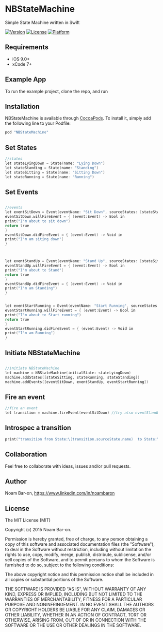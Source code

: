 # NBStateMachine
Simple State Machine written in Swift

[![Version](https://img.shields.io/cocoapods/v/NBStateMachine.svg?style=flat)](http://cocoapods.org/pods/NBStateMachine)
[![License](https://img.shields.io/cocoapods/l/NBStateMachine.svg?style=flat)](http://cocoapods.org/pods/NBStateMachine)
[![Platform](https://img.shields.io/cocoapods/p/NBStateMachine.svg?style=flat)](http://cocoapods.org/pods/NBStateMachine)


## Requirements

* iOS 9.0+
* xCode 7+

## Example App 

To run the example project, clone the repo, and run


## Installation

NBStateMachine is available through [CocoaPods](http://cocoapods.org). To install
it, simply add the following line to your Podfile:

```objective-c
pod "NBStateMachine"
```

## Set States


```objective-c
//states
let stateLyingDown = State(name: "Lying Down")
let stateStanding = State(name: "Standing")
let stateSitting = State(name: "Sitting Down")
let stateRunning = State(name: "Running")

```

## Set Events

```objective-c

//events
let eventSitDown = Event(eventName: "Sit Down", sourceStates: [stateStanding, stateLyingDown], destinationState: stateSitting)
eventSitDown.willFireEvent = { (event:Event) -> Bool in
print("I'm about to sit down")
return true
}
eventSitDown.didFireEvent = { (event:Event) -> Void in
print("I'm am siting down")
}



let eventStandUp = Event(eventName: "Stand Up", sourceStates: [stateSitting, stateRunning], destinationState: stateStanding)
eventStandUp.willFireEvent = { (event:Event) -> Bool in
print("I'm about to Stand")
return true
}
eventStandUp.didFireEvent = { (event:Event) -> Void in
print("I'm am Standing")
}


let eventStartRunning = Event(eventName: "Start Running", sourceStates: [stateStanding, stateRunning], destinationState: stateRunning)
eventStartRunning.willFireEvent = { (event:Event) -> Bool in
print("I'm about to Start running")
return true
}
eventStartRunning.didFireEvent = { (event:Event) -> Void in
print("I'm am Running")
}
```

## Initiate NBStateMachine

```objective-c

//initiate NBStateMachine
let machine = NBStateMachine(initialState: stateLyingDown)
machine.addStates([stateSitting, stateRunning, stateStanding])
machine.addEvents([eventSitDown, eventStandUp, eventStartRunning])

```

## Fire an event

```objective-c
//fire an event
let transition = machine.fireEvent(eventSitDown) //try also eventStandUp, eventStartRunning

```

## Introspec a transition

```objective-c
print("transition from State:\(transition.sourceState.name)  to State:\(transition.destinationState.name) was successful :\(transition.successful) with error:\(transition.error?.description)")
```


## Collaboration
Feel free to collaborate with ideas, issues and/or pull requests.


## Author

Noam Bar-on, https://www.linkedin.com/in/noambaron

## License

The MIT License (MIT)

Copyright (c) 2015 Noam Bar-on.

Permission is hereby granted, free of charge, to any person obtaining a copy
of this software and associated documentation files (the "Software"), to deal
in the Software without restriction, including without limitation the rights
to use, copy, modify, merge, publish, distribute, sublicense, and/or sell
copies of the Software, and to permit persons to whom the Software is
furnished to do so, subject to the following conditions:

The above copyright notice and this permission notice shall be included in
all copies or substantial portions of the Software.

THE SOFTWARE IS PROVIDED "AS IS", WITHOUT WARRANTY OF ANY KIND, EXPRESS OR
IMPLIED, INCLUDING BUT NOT LIMITED TO THE WARRANTIES OF MERCHANTABILITY,
FITNESS FOR A PARTICULAR PURPOSE AND NONINFRINGEMENT. IN NO EVENT SHALL THE
AUTHORS OR COPYRIGHT HOLDERS BE LIABLE FOR ANY CLAIM, DAMAGES OR OTHER
LIABILITY, WHETHER IN AN ACTION OF CONTRACT, TORT OR OTHERWISE, ARISING FROM,
OUT OF OR IN CONNECTION WITH THE SOFTWARE OR THE USE OR OTHER DEALINGS IN
THE SOFTWARE.

<!--=======-->
<!--Simple State Machine written in Swift-->
